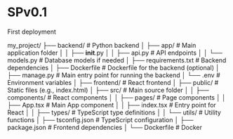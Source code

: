 # SPv0.1

First deployment

my_project/
├── backend/                   # Python backend
│   ├── app/                   # Main application folder
│   │   ├── __init__.py
│   │   ├── api.py             # API endpoints
│   │   └── models.py          # Database models if needed
│   ├── requirements.txt       # Backend dependencies
│   ├── Dockerfile             # Dockerfile for the backend (optional)
│   ├── manage.py              # Main entry point for running the backend
│   └── .env                   # Environment variables
│
├── frontend/                  # React frontend
│   ├── public/                # Static files (e.g., index.html)
│   ├── src/                   # Main source folder
│   │   ├── components/        # React components
│   │   ├── pages/             # Page components
│   │   ├── App.tsx            # Main App component
│   │   ├── index.tsx          # Entry point for React
│   │   ├── types/             # TypeScript type definitions
│   │   └── utils/             # Utility functions
│   ├── tsconfig.json          # TypeScript configuration
│   ├── package.json           # Frontend dependencies
│   └── Dockerfile             # Docker
